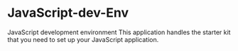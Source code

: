 # JavaScript-dev-Env
JavaScript development environment
This application handles the starter kit that you need to set up your JavaScript application.
